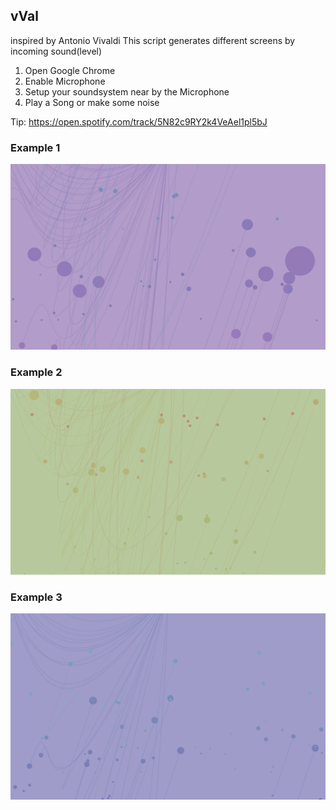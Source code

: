 ## vVal
inspired by Antonio Vivaldi
This script generates different screens by incoming sound(level)

1. Open Google Chrome    
2. Enable Microphone
3. Setup your soundsystem near by the Microphone
4. Play a Song or make some noise  

Tip: https://open.spotify.com/track/5N82c9RY2k4VeAel1pl5bJ

### Example 1
![Alt text](assets/images/example_1.png?raw=true "Example 1")

### Example 2
![Alt text](assets/images/example_2.png?raw=true "Example 2")

### Example 3
![Alt text](assets/images/example_3.png?raw=true "Example 3")
